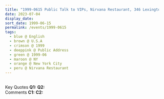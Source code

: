 ```yaml
---
title: "1999-0615 Public Talk to VIPs, Nirvana Restaurant, 346 Lexington Ave, Manhattan, New York City, NY, U.S.A."
date: 2023-07-04
display_date: 
sort_date: 1999-06-15
permalink: /events/1999-0615
tags:
  - blue @ English
  - brown @ U.S.A
  - crimson @ 1999
  - deeppink @ Public Address
  - green @ 1999-06
  - maroon @ NY
  - orange @ New York City
  - peru @ Nirvana Restaurant
---
```


<br>

<wave-list>
  <list-title color="DarkSeaGreen" width="55">Key Quotes</list-title>
  <list-item color="BlanchedAlmond" width="280"><b>Q1:</b> <i></i></list-item>
  <list-item color="Lavender" width="280"><b>Q2:</b> <i></i></list-item>
</wave-list>

<br>

<wave-list>
  <list-title color="DarkSeaGreen" width="55">Comments</list-title>
  <list-item color="BlanchedAlmond" width="280"><b>C1:</b> <i></i></list-item>
  <list-item color="Lavender" width="280"><b>C2:</b> <i></i></list-item>
</wave-list>